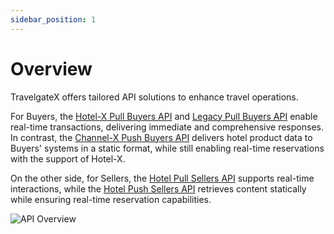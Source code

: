 ```yaml
---
sidebar_position: 1
---
```


# Overview

TravelgateX offers tailored API solutions to enhance travel operations.

For Buyers, the [Hotel-X Pull Buyers API](for-buyers/hotel-x-pull-buyers-api/quickstart.mdx) and [Legacy Pull Buyers API](for-buyers/legacy-pull-buyers-api/overview.mdx) enable real-time transactions, delivering immediate and comprehensive responses. In contrast, the [Channel-X Push Buyers API](for-buyers/channel-x-push-buyers-api/quickstart.mdx) delivers hotel product data to Buyers' systems in a static format, while still enabling real-time reservations with the support of Hotel-X.

On the other side, for Sellers, the [Hotel Pull Sellers API](for-sellers/hotel-pull-sellers-api/overview.mdx) supports real-time interactions, while the [Hotel Push Sellers API](for-sellers/hotel-push-sellers-api/quickstart.mdx) retrieves content statically while ensuring real-time reservation capabilities.

![API Overview](https://storage.travelgate.com/docs/APIs_Overview.svg)
